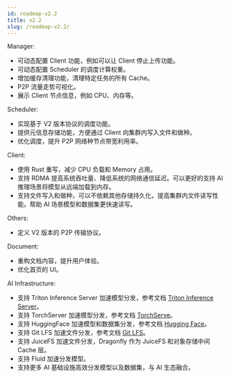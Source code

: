 ```yaml
---
id: roadmap-v2.2
title: v2.2
slug: /roadmap-v2.2/
---
```


Manager:

- 可动态配置 Client 功能，例如可以让 Client 停止上传功能。
- 可动态配置 Scheduler 的调度计算权重。
- 增加缓存清理功能，清理特定任务的所有 Cache。
- P2P 流量走势可视化。
- 展示 Client 节点信息，例如 CPU、内存等。

Scheduler:

- 实现基于 V2 版本协议的调度功能。
- 提供元信息存储功能，方便通过 Client 向集群内写入文件和做种。
- 优化调度，提升 P2P 网络种节点带宽利用率。

Client:

- 使用 Rust 重写，减少 CPU 负载和 Memory 占用。
- 支持 RDMA 提高系统吞吐量、降低系统的网络通信延迟。可以更好的支持 AI 推理场景将模型从远端加载到内存。
- 支持文件写入和做种，可以不依赖其他存储持久化，提高集群内文件读写性能。帮助 AI 场景模型和数据集更快速读写。

Others:

- 定义 V2 版本的 P2P 传输协议。

Document:

- 重构文档内容，提升用户体验。
- 优化首页的 UI。

AI Infrastructure:

- 支持 Triton Inference Server 加速模型分发，参考文档 [Triton Inference Server](https://github.com/dragonflyoss/dragonfly-repository-agent)。
- 支持 TorchServer 加速模型分发，参考文档 [TorchServe](https://d7y.io/docs/next/setup/integration/torchserve)。
- 支持 HuggingFace 加速模型和数据集分发，参考文档 [Hugging Face](https://d7y.io/docs/next/setup/integration/hugging-face)。
- 支持 Git LFS 加速文件分发，参考文档 [Git LFS](https://d7y.io/docs/next/setup/integration/git-lfs)。
- 支持 JuiceFS 加速文件分发，Dragonfly 作为 JuiceFS 和对象存储中间 Cache 层。
- 支持 Fluid 加速分发模型。
- 支持更多 AI 基础设施高效分发模型以及数据集，与 AI 生态融合。
